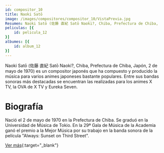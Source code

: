 ```yaml
---
id: compositor_10
title: Naoki Satō
image: /images/compositores/compositor_10/VistaPrevia.jpg
Resumen: Naoki Satō (佐藤 直紀 Satō Naoki?, Chiba, Prefectura de Chiba, Japón, 2 de mayo de 1970) es un compositor japonés que ha compuesto y producido la música para varios animes japoneses bastante populares. Entre sus bandas sonoras más destacadas se encuentran las realizadas para los animes X TV, la OVA de X TV y Eureka Seven.
peliculas: [{
    id: pelicula_12
}]
albumes: [{
    id: album_12
}]
---
```


Naoki Satō (佐藤 直紀 Satō Naoki?, Chiba, Prefectura de Chiba, Japón, 2 de mayo de 1970) es un compositor japonés que ha compuesto y producido la música para varios animes japoneses bastante populares. Entre sus bandas sonoras más destacadas se encuentran las realizadas para los animes X TV, la OVA de X TV y Eureka Seven.

# Biografía

Nació el 2 de mayo de 1970 en la Prefectura de Chiba. Se graduó en la Universidad de Música de Tokio. En la 29ª Gala de Música de la Academia ganó el premio a la Mejor Música por su trabajo en la banda sonora de la película "Always: Sunset on Third Street".

[Ver más](https://es.wikipedia.org/wiki/Naoki_Sat%C5%8D){:target="_blank"}